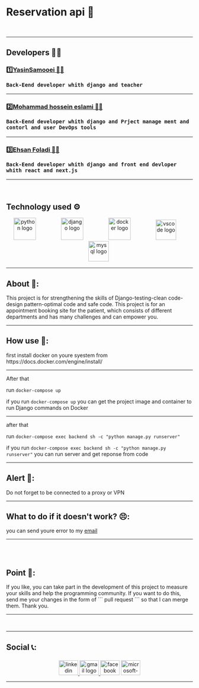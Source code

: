 # Reservation api 🚀

<br>
<hr>

## Developers 👨‍💻


### 1️⃣<a href='https://github.com/YasinSamooei'>YasinSamooei 🙋‍♂️</a><p>``` Back-Eend developer whith django and teacher  ```</P>
<hr>

### 2️⃣<a href='https://github.com/Mohammad222PR'>Mohammad hossein eslami 🙋‍♂️</a><p>``` Back-Eend developer whith django and Prject manage ment and contorl and user DevOps tools ```</P>
<hr>

###  3️⃣<a href='https://github.com/Ehsan-Fouladi'>Ehsan Foladi 🙋‍♂️</a><p>``` Back-Eend developer whith django and front end devloper whith react and next.js ```</P>
<hr>
<br>

## Technology used ⚙
<div align="center">
<img src="https://cdn.jsdelivr.net/gh/devicons/devicon/icons/python/python-original.svg" height="60" alt="python logo"  />
  <img width="60"/>

<img src="https://cdn.jsdelivr.net/gh/devicons/devicon/icons/django/django-plain.svg" height="60" alt="django logo"  />
  <img width="60"/>

<img src="https://cdn.jsdelivr.net/gh/devicons/devicon/icons/docker/docker-original.svg" height="60" alt="docker logo"  />
  <img width="60"/>

<img src="https://cdn.jsdelivr.net/gh/devicons/devicon/icons/vscode/vscode-original.svg" height="55" alt="vscode logo"  />
  <img width="21" />

 <img src="https://cdn.jsdelivr.net/gh/devicons/devicon/icons/mysql/mysql-original.svg" height="55" alt="mysql logo" style='margin-left:20px'  />
  <img width="21" />
</div>

<hr>

## About 📃:

<p>This project is for strengthening the skills of Django-testing-clean code-design pattern-optimal code and safe code.
This project is for an appointment booking site for the patient, which consists of different departments and has many challenges and can empower you.</p>

<hr>

## How use 🤔:

<p>first install docker on youre syestem from https://docs.docker.com/engine/install/
</p>
<hr>
<p>
After that
  
run ``` docker-compose up ```

if you run ``` docker-compose up ``` you can get the project image and container to run Django commands on Docker

<hr>

after that

run ``` docker-compose exec backend sh -c "python manage.py runserver" ```

if you run ``` docker-compose exec backend sh -c "python manage.py runserver" ```
you can run server and get reponse from code 
</p>

<hr>

## Alert 🚨:
<p>Do not forget to be connected to a proxy or VPN
</p>

<hr>

## What to do if it doesn't work? 😣:
<p>you can send youre error to my <a href='#social'>email</a>
</p>
<hr>
<br>
<br>

## Point 🤩:
<p>If you like, you can take part in the development of this project to measure your skills and help the programming community. If you want to do this, send me your changes in the form of ``` pull request ``` so that I can merge them. Thank you.</p>
<hr>

<br>
<hr>

## Social 📞:

###


<div align="center" id='social' class='social'>
  <a href="https://www.linkedin.com/in/techno-code-30a076269/" target="_blank">
    <img src="https://raw.githubusercontent.com/maurodesouza/profile-readme-generator/master/src/assets/icons/social/linkedin/default.svg" width="52" height="40" alt="linkedin logo"  />
  </a>
  <a href="https://mohammades13851@gmail.com" target="_blank">
    <img src="https://raw.githubusercontent.com/maurodesouza/profile-readme-generator/master/src/assets/icons/social/gmail/default.svg" width="52" height="40" alt="gmail logo"  />
  </a>
  <img src="https://raw.githubusercontent.com/maurodesouza/profile-readme-generator/master/src/assets/icons/social/facebook/default.svg" width="52" height="40" alt="facebook logo"  />
  <img src="https://raw.githubusercontent.com/maurodesouza/profile-readme-generator/master/src/assets/icons/social/microsoft-outlook/default.svg" width="52" height="40" alt="microsoft-outlook logo"  />

  
  <hr>
 


</div>



###

